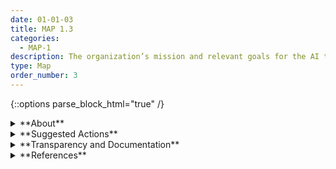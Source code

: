 ```yaml
---
date: 01-01-03
title: MAP 1.3
categories:
  - MAP-1
description: The organization’s mission and relevant goals for the AI technology are understood and documented.
type: Map
order_number: 3
---
```

{::options parse_block_html="true" /} 


<details>
<summary markdown="span">**About**</summary>      
<br>
Defining and documenting the specific business purpose of an AI system in a broader context of societal values helps teams to evaluate risks and increases the clarity of “go/no-go” decisions about whether to deploy.

Trustworthy AI technologies may present a demonstrable business benefit beyond implicit or explicit costs, provide added value, and don't lead to wasted resources. Organizations can feel confident in performing risk avoidance if the implicit or explicit risks outweigh the advantages of AI systems,  and  not implementing an AI solution whose risks surpass potential benefits.

For example, making AI systems more equitable can result in better managed risk, and can help enhance consideration of the business value of making inclusively designed, accessible and more equitable AI systems.

</details>

<details>
<summary markdown="span">**Suggested Actions**</summary>

- Build transparent practices into AI system development processes.
- Review the documented system purpose from a socio-technical perspective and in consideration of societal values.
- Determine possible misalignment between societal values and stated organizational principles and code of ethics.
- Flag latent incentives that may contribute to negative impacts.
- Evaluate AI system purpose in consideration of potential risks, societal values, and stated organizational principles.

</details>

<details>
<summary markdown="span">**Transparency and Documentation**</summary>  
<br>
**Organizations can document the following:**
- How does the AI system help the entity meet its goals and objectives?
- How do the technical specifications and requirements align with the AI system’s goals and objectives?
- To what extent is the output appropriate for the operational context?

**AI Transparency Resources:**
- Assessment List for Trustworthy AI (ALTAI) - The High-Level Expert Group on AI – 2019, [LINK](https://altai.insight-centre.org/), [URL](https://digital-strategy.ec.europa.eu/en/library/assessment-list-trustworthy-artificial-intelligence-altai-self-assessment).
- Including Insights from the Comptroller General’s Forum on the Oversight of Artificial Intelligence An Accountability Framework for Federal Agencies and Other Entities, 2021, [URL](https://www.gao.gov/products/gao-21-519sp), [PDF](https://www.gao.gov/assets/gao-21-519sp-highlights.pdf).
 
</details>

<details>
<summary markdown="span">**References**</summary>      
<br>
M.S. Ackerman (2000). The Intellectual Challenge of CSCW: The Gap Between Social Requirements and Technical Feasibility. Human–Computer Interaction, 15, 179 - 203. [URL](https://socialworldsresearch.org/sites/default/files/hci.final_.pdf)

McKane Andrus, Sarah Dean, Thomas Gilbert,  Nathan Lambert, Tom Zick (2021). AI Development for the Public Interest: From Abstraction Traps to Sociotechnical Risks. [URL](https://arxiv.org/pdf/2102.04255.pdf)

Abeba Birhane, Pratyusha Kalluri, Dallas Card, et al. 2022. The Values Encoded in Machine Learning Research. arXiv:2106.15590. [URL](https://arxiv.org/abs/2106.15590)

Board of Governors of the Federal Reserve System. SR 11-7: Guidance on Model Risk Management. (April 4, 2011). [URL](https://www.federalreserve.gov/supervisionreg/srletters/sr1107.htm)

Iason Gabriel, Artificial Intelligence, Values, and Alignment. Minds & Machines 30, 411–437 (2020). [URL](https://doi.org/10.1007/s11023-020-09539-2)

PEAT “Business Case for Equitable AI”. [URL](https://www.peatworks.org/ai-disability-inclusion-toolkit/business-case-for-equitable-ai/) 

</details>
